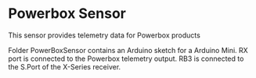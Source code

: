 # Powerbox Sensor
This sensor provides telemetry data for Powerbox products

Folder PowerBoxSensor contains an Arduino sketch for a Arduino Mini. RX port is connected to the Powerbox telemetry output. RB3 is connected to the S.Port of the X-Series receiver.
